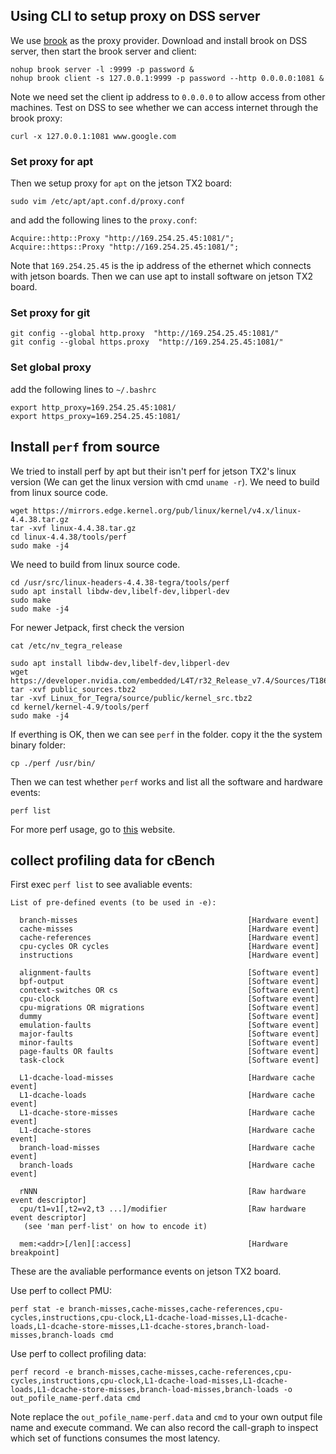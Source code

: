 
## Using CLI to setup proxy on DSS server
We use [brook](https://github.com/txthinking/brook.git) as the proxy provider.
Download and install brook on DSS server, then start the brook server and client:
```shell
nohup brook server -l :9999 -p password &
nohup brook client -s 127.0.0.1:9999 -p password --http 0.0.0.0:1081 &
```
Note we need set the client ip address to `0.0.0.0` to allow access from other machines.
Test on DSS to see whether we can access internet through the brook proxy:

```
curl -x 127.0.0.1:1081 www.google.com
```

### Set proxy for apt
Then we setup  proxy for `apt` on the jetson TX2 board:
```
sudo vim /etc/apt/apt.conf.d/proxy.conf
```
and add the following lines to the `proxy.conf`:
```shell
Acquire::http::Proxy "http://169.254.25.45:1081/";
Acquire::https::Proxy "http://169.254.25.45:1081/";
```
Note that  `169.254.25.45` is the ip address of the ethernet which connects with jetson boards.
Then we can use apt to install software on jetson TX2 board.

### Set proxy for git
```shell
git config --global http.proxy  "http://169.254.25.45:1081/"
git config --global https.proxy  "http://169.254.25.45:1081/"
```

### Set global proxy
add the following lines to `~/.bashrc`
```
export http_proxy=169.254.25.45:1081/
export https_proxy=169.254.25.45:1081/
```

## Install `perf` from source
We tried to install perf by apt but their isn't perf for jetson TX2's linux version (We can get the linux version with cmd `uname -r`).
We need to build from linux source code.
```shell
wget https://mirrors.edge.kernel.org/pub/linux/kernel/v4.x/linux-4.4.38.tar.gz
tar -xvf linux-4.4.38.tar.gz
cd linux-4.4.38/tools/perf
sudo make -j4
```

We need to build from linux source code.
```shell
cd /usr/src/linux-headers-4.4.38-tegra/tools/perf
sudo apt install libdw-dev,libelf-dev,libperl-dev
sudo make
sudo make -j4
```

For newer Jetpack, first check the version
```shell
cat /etc/nv_tegra_release
```
```shell
sudo apt install libdw-dev,libelf-dev,libperl-dev
wget https://developer.nvidia.com/embedded/L4T/r32_Release_v7.4/Sources/T186/public_sources.tbz2
tar -xvf public_sources.tbz2
tar -xvf Linux_for_Tegra/source/public/kernel_src.tbz2
cd kernel/kernel-4.9/tools/perf
sudo make -j4
```

If everthing is OK, then we can see `perf` in the folder.
copy it the the system binary folder:

```shell
cp ./perf /usr/bin/
```

Then we can test whether `perf` works and list all the software and hardware events:

```shell
perf list
```
For more perf usage, go to [this](https://www.brendangregg.com/perf.html) website.


## collect profiling data for cBench
First exec `perf list` to see avaliable events:
```shell
List of pre-defined events (to be used in -e):

  branch-misses                                      [Hardware event]
  cache-misses                                       [Hardware event]
  cache-references                                   [Hardware event]
  cpu-cycles OR cycles                               [Hardware event]
  instructions                                       [Hardware event]

  alignment-faults                                   [Software event]
  bpf-output                                         [Software event]
  context-switches OR cs                             [Software event]
  cpu-clock                                          [Software event]
  cpu-migrations OR migrations                       [Software event]
  dummy                                              [Software event]
  emulation-faults                                   [Software event]
  major-faults                                       [Software event]
  minor-faults                                       [Software event]
  page-faults OR faults                              [Software event]
  task-clock                                         [Software event]

  L1-dcache-load-misses                              [Hardware cache event]
  L1-dcache-loads                                    [Hardware cache event]
  L1-dcache-store-misses                             [Hardware cache event]
  L1-dcache-stores                                   [Hardware cache event]
  branch-load-misses                                 [Hardware cache event]
  branch-loads                                       [Hardware cache event]

  rNNN                                               [Raw hardware event descriptor]
  cpu/t1=v1[,t2=v2,t3 ...]/modifier                  [Raw hardware event descriptor]
   (see 'man perf-list' on how to encode it)

  mem:<addr>[/len][:access]                          [Hardware breakpoint]
```
These are the avaliable performance events on jetson TX2 board.

Use perf to collect PMU:
```
perf stat -e branch-misses,cache-misses,cache-references,cpu-cycles,instructions,cpu-clock,L1-dcache-load-misses,L1-dcache-loads,L1-dcache-store-misses,L1-dcache-stores,branch-load-misses,branch-loads cmd
```

Use perf to collect profiling data:
```shell
perf record -e branch-misses,cache-misses,cache-references,cpu-cycles,instructions,cpu-clock,L1-dcache-load-misses,L1-dcache-loads,L1-dcache-store-misses,branch-load-misses,branch-loads -o out_pofile_name-perf.data cmd
```
Note replace the `out_pofile_name-perf.data` and `cmd` to your own output file name and execute command.
We can also record the call-graph to inspect which set of functions consumes the most latency.
